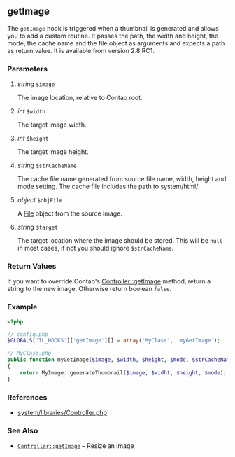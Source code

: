 getImage
--------

The `getImage` hook is triggered when a thumbnail is generated and allows you to add a custom routine. It passes the path, the width and height, the mode, the cache name and the file object as arguments and expects a path as return value. It is available from version 2.8.RC1.


### Parameters ###

1. *string* `$image`

	The image location, relative to Contao root.

2. *int* `$width`

	The target image width.

3. *int* `$height`

	The target image height.

4. *string* `$strCacheName`

	The cache file name generated from source file name, width, height and mode setting. The cache file includes the path to system/html/.

5. *object* `$objFile`

	A [File](../api/File.md) object from the source image.

6. *string* `$target`

	The target location where the image should be stored. This will be `null` in most cases, if not you should ignore `$strCacheName`.


### Return Values ###

If you want to override Contao's [Controller::getImage](../api/Controller/getImage.md) method, return a string to the new image. Otherwise return boolean `false`.


### Example ###

```php
<?php

// config.php
$GLOBALS['TL_HOOKS']['getImage'][] = array('MyClass', 'myGetImage');

// MyClass.php
public function myGetImage($image, $width, $height, $mode, $strCacheName, $objFile, $target)
{
    return MyImage::generateThumbnail($image, $widht, $height, $mode);
}
```


### References ###

- [system/libraries/Controller.php](https://github.com/contao/core/blob/2.11.7/system/libraries/Controller.php#L993)


### See Also ###

- [`Controller::getImage`](../api/Controller/getImage.md) – Resize an image
